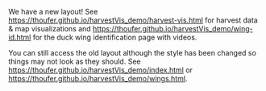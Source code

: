We have a new layout! See https://thoufer.github.io/harvestVis_demo/harvest-vis.html for harvest data & map visualizations and  https://thoufer.github.io/harvestVis_demo/wing-id.html for the duck wing identification page with videos.



You can still access the old layout although the style has been changed so things may not look as they should. See  https://thoufer.github.io/harvestVis_demo/index.html or https://thoufer.github.io/harvestVis_demo/wings.html.
